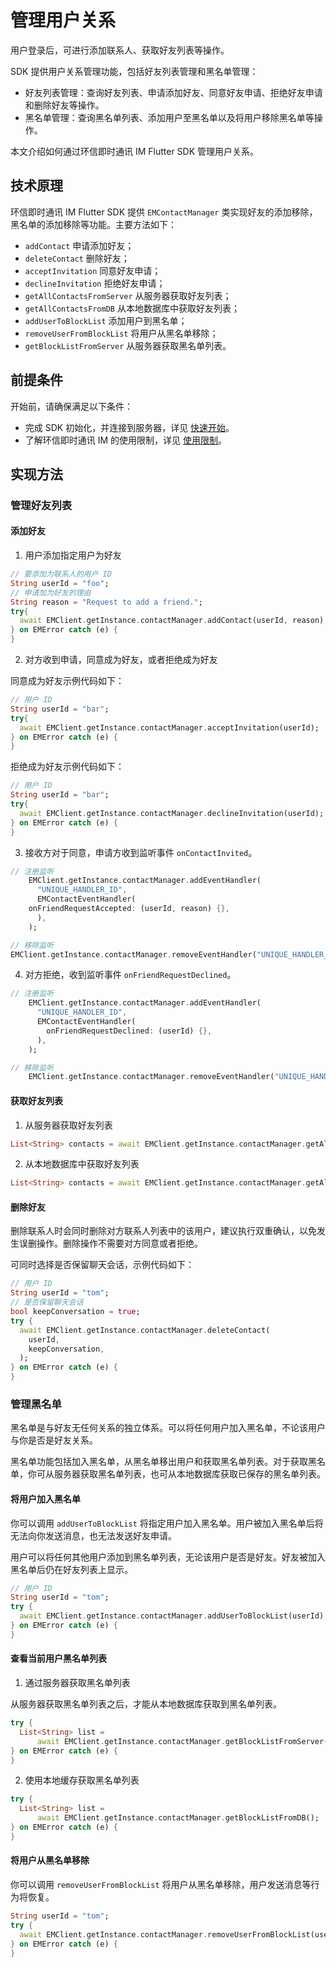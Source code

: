 # 管理用户关系

<Toc />

用户登录后，可进行添加联系人、获取好友列表等操作。

SDK 提供用户关系管理功能，包括好友列表管理和黑名单管理：

- 好友列表管理：查询好友列表、申请添加好友、同意好友申请、拒绝好友申请和删除好友等操作。
- 黑名单管理：查询黑名单列表、添加用户至黑名单以及将用户移除黑名单等操作。

本文介绍如何通过环信即时通讯 IM Flutter SDK 管理用户关系。

## 技术原理

环信即时通讯 IM Flutter SDK 提供 `EMContactManager` 类实现好友的添加移除，黑名单的添加移除等功能。主要方法如下：

- `addContact` 申请添加好友；
- `deleteContact` 删除好友；
- `acceptInvitation` 同意好友申请；
- `declineInvitation` 拒绝好友申请；
- `getAllContactsFromServer` 从服务器获取好友列表；
- `getAllContactsFromDB` 从本地数据库中获取好友列表；
- `addUserToBlockList` 添加用户到黑名单；
- `removeUserFromBlockList` 将用户从黑名单移除；
- `getBlockListFromServer` 从服务器获取黑名单列表。

## 前提条件

开始前，请确保满足以下条件：

- 完成 SDK 初始化，并连接到服务器，详见 [快速开始](quickstart.html)。
- 了解环信即时通讯 IM 的使用限制，详见 [使用限制](/product/limitation.html)。

## 实现方法

### 管理好友列表
#### 添加好友

1. 用户添加指定用户为好友

```dart
// 要添加为联系人的用户 ID
String userId = "foo";
// 申请加为好友的理由
String reason = "Request to add a friend.";
try{
  await EMClient.getInstance.contactManager.addContact(userId, reason);
} on EMError catch (e) {
}
```

2. 对方收到申请，同意成为好友，或者拒绝成为好友

同意成为好友示例代码如下：

```dart
// 用户 ID
String userId = "bar";
try{
  await EMClient.getInstance.contactManager.acceptInvitation(userId);
} on EMError catch (e) {
}
```

拒绝成为好友示例代码如下：

```dart
// 用户 ID
String userId = "bar";
try{
  await EMClient.getInstance.contactManager.declineInvitation(userId);
} on EMError catch (e) {
}
```

3. 接收方对于同意，申请方收到监听事件 `onContactInvited`。

```dart
// 注册监听
    EMClient.getInstance.contactManager.addEventHandler(
      "UNIQUE_HANDLER_ID",
      EMContactEventHandler(
    onFriendRequestAccepted: (userId, reason) {},
      ),
    );

// 移除监听
EMClient.getInstance.contactManager.removeEventHandler("UNIQUE_HANDLER_ID");
```

4. 对方拒绝，收到监听事件 `onFriendRequestDeclined`。

```dart
// 注册监听
    EMClient.getInstance.contactManager.addEventHandler(
      "UNIQUE_HANDLER_ID",
      EMContactEventHandler(
        onFriendRequestDeclined: (userId) {},
      ),
    );

// 移除监听
    EMClient.getInstance.contactManager.removeEventHandler("UNIQUE_HANDLER_ID");
```

#### 获取好友列表

1. 从服务器获取好友列表

```dart
List<String> contacts = await EMClient.getInstance.contactManager.getAllContactsFromServer();
```

2. 从本地数据库中获取好友列表

```dart
List<String> contacts = await EMClient.getInstance.contactManager.getAllContactsFromDB();
```

#### 删除好友

删除联系人时会同时删除对方联系人列表中的该用户，建议执行双重确认，以免发生误删操作。删除操作不需要对方同意或者拒绝。

可同时选择是否保留聊天会话，示例代码如下：

```dart
// 用户 ID
String userId = "tom";
// 是否保留聊天会话
bool keepConversation = true;
try {
  await EMClient.getInstance.contactManager.deleteContact(
    userId,
    keepConversation,
  );
} on EMError catch (e) {
}
```

### 管理黑名单

黑名单是与好友无任何关系的独立体系。可以将任何用户加入黑名单，不论该用户与你是否是好友关系。

黑名单功能包括加入黑名单，从黑名单移出用户和获取黑名单列表。对于获取黑名单，你可从服务器获取黑名单列表，也可从本地数据库获取已保存的黑名单列表。

#### 将用户加入黑名单

你可以调用 `addUserToBlockList` 将指定用户加入黑名单。用户被加入黑名单后将无法向你发送消息，也无法发送好友申请。

用户可以将任何其他用户添加到黑名单列表，无论该用户是否是好友。好友被加入黑名单后仍在好友列表上显示。

```dart
// 用户 ID
String userId = "tom";
try {
  await EMClient.getInstance.contactManager.addUserToBlockList(userId);
} on EMError catch (e) {
}
```

#### 查看当前用户黑名单列表

1. 通过服务器获取黑名单列表

从服务器获取黑名单列表之后，才能从本地数据库获取到黑名单列表。

```dart
try {
  List<String> list =
      await EMClient.getInstance.contactManager.getBlockListFromServer();
} on EMError catch (e) {
}
```

2. 使用本地缓存获取黑名单列表

```dart
try {
  List<String> list =
      await EMClient.getInstance.contactManager.getBlockListFromDB();
} on EMError catch (e) {
}
```

#### 将用户从黑名单移除

你可以调用 `removeUserFromBlockList` 将用户从黑名单移除，用户发送消息等行为将恢复。

```dart
String userId = "tom";
try {
  await EMClient.getInstance.contactManager.removeUserFromBlockList(userId);
} on EMError catch (e) {
}
```
